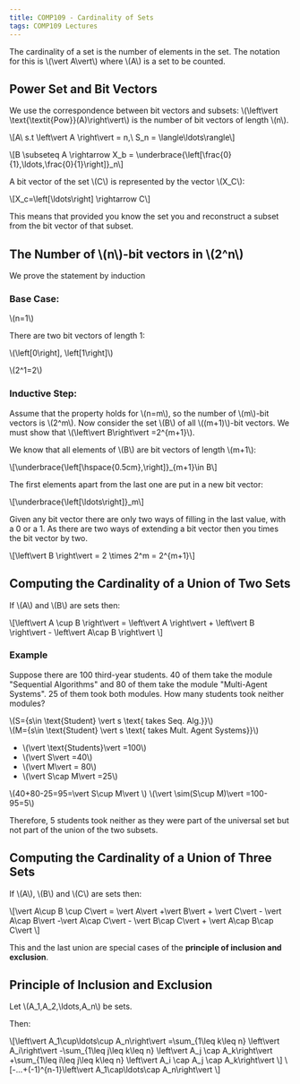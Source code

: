 ```yaml
---
title: COMP109 - Cardinality of Sets
tags: COMP109 Lectures
---
```

The cardinality of a set is the number of elements in the set. The notation for this is &#92;(\vert A\vert&#92;) where &#92;(A&#92;) is a set to be counted.

## Power Set and Bit Vectors
We use the correspondence between bit vectors and subsets: &#92;(\left\vert  \text{\textit{Pow}}(A)\right\vert&#92;) is the number of bit vectors of length &#92;(n&#92;).

&#92;[A\ s.t \left\vert  A \right\vert  = n,\ S_n = \langle\ldots\rangle&#92;]

&#92;[B \subseteq A \rightarrow X_b = \underbrace{\left[\frac{0}{1},\ldots,\frac{0}{1}\right]}_n&#92;]

A bit vector of the set &#92;(C&#92;) is represented by the vector &#92;(X_C&#92;):

&#92;[X_c=\left[\ldots\right] \rightarrow C&#92;]

This means that provided you know the set you and reconstruct a subset from the bit vector of that subset.

## The Number of &#92;(n&#92;)-bit vectors in &#92;(2^n&#92;)
We prove the statement by induction
### Base Case:
&#92;(n=1&#92;)

There are two bit vectors of length 1:

&#92;(\left[0\right], \left[1\right]&#92;)

&#92;(2^1=2&#92;)

### Inductive Step:
Assume that the property holds for &#92;(n=m&#92;), so the number of &#92;(m&#92;)-bit vectors is &#92;(2^m&#92;). Now consider the set &#92;(B&#92;) of all &#92;((m+1)&#92;)-bit vectors. We must show that &#92;(\left\vert B\right\vert =2^{m+1}&#92;).

We know that all elements of &#92;(B&#92;) are bit vectors of length &#92;(m+1&#92;):

&#92;[\underbrace{\left[\hspace{0.5cm},\right]}_{m+1}\in B&#92;]

The first elements apart from the last one are put in a new bit vector:

&#92;[\underbrace{\left[\ldots\right]}_m&#92;]

Given any bit vector there are only two ways of filling in the last value, with a 0 or a 1. As there are two ways of extending a bit vector then you times the bit vector by two.

&#92;[\left\vert  B \right\vert  = 2 \times 2^m = 2^{m+1}&#92;]

## Computing the Cardinality of a Union of Two Sets
If &#92;(A&#92;) and &#92;(B&#92;) are sets then:

&#92;[\left\vert  A \cup B \right\vert  = \left\vert  A \right\vert  + \left\vert  B \right\vert  - \left\vert  A\cap B \right\vert &#92;]

### Example
Suppose there are 100 third-year students. 40 of them take the module "Sequential Algorithms" and 80 of them take the module "Multi-Agent Systems". 25 of them took both modules. How many students took neither modules?

&#92;(S=\{s\in \text{Student} \vert  s \text{ takes Seq. Alg.}\}&#92;)  
&#92;(M=\{s\in \text{Student} \vert  s \text{ takes Mult. Agent Systems}\}&#92;)

* &#92;(\vert \text{Students}\vert  =100&#92;)
* &#92;(\vert S\vert =40&#92;)
* &#92;(\vert M\vert  = 80&#92;)
* &#92;(\vert S\cap M\vert  =25&#92;)

&#92;(40+80-25=95=\vert S\cup M\vert &#92;)
&#92;(\vert \sim(S\cup M)\vert =100-95=5&#92;)

Therefore, 5 students took neither as they were part of the universal set but not part of the union of the two subsets.

## Computing the Cardinality of a Union of Three Sets
If &#92;(A&#92;), &#92;(B&#92;) and &#92;(C&#92;) are sets then:

&#92;[\vert A\cup B \cup C\vert = \vert A\vert  +\vert B\vert  + \vert C\vert  - \vert A\cap B\vert -\vert A\cap C\vert  - \vert B\cap C\vert  + \vert A\cap B\cap C\vert &#92;]

This and the last union are special cases of the **principle of inclusion and exclusion**.

## Principle of Inclusion and Exclusion
Let &#92;(A_1,A_2,\ldots,A_n&#92;) be sets.

Then:

&#92;[\left\vert A_1\cup\ldots\cup A_n\right\vert =\sum_{1\leq k\leq n} \left\vert A_i\right\vert -\sum_{1\leq j\leq k\leq n} \left\vert A_j \cap A_k\right\vert +\sum_{1\leq i\leq j\leq k\leq n} \left\vert A_i \cap A_j \cap A_k\right\vert &#92;]
&#92;[-...+(-1)^{n-1}\left\vert A_1\cap\ldots\cap A_n\right\vert &#92;]
